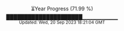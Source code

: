 <p align="center">
⏳Year Progress (71.99 %) <br>
█████████████████████▁▁▁▁▁▁▁▁▁ <br>
<sub>Updated: Wed, 20 Sep 2023 18:21:04 GMT</sub>
</p>

